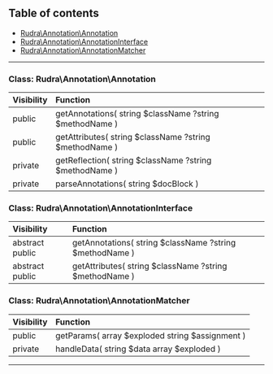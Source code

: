 ## Table of contents
- [Rudra\Annotation\Annotation](#rudra_annotation_annotation)
- [Rudra\Annotation\AnnotationInterface](#rudra_annotation_annotationinterface)
- [Rudra\Annotation\AnnotationMatcher](#rudra_annotation_annotationmatcher)
<hr>

<a id="rudra_annotation_annotation"></a>

### Class: Rudra\Annotation\Annotation
| Visibility | Function |
|:-----------|:---------|
|public|getAnnotations( string $className  ?string $methodName )|
|public|getAttributes( string $className  ?string $methodName )|
|private|getReflection( string $className  ?string $methodName )|
|private|parseAnnotations( string $docBlock )|


<a id="rudra_annotation_annotationinterface"></a>

### Class: Rudra\Annotation\AnnotationInterface
| Visibility | Function |
|:-----------|:---------|
|abstract public|getAnnotations( string $className  ?string $methodName )|
|abstract public|getAttributes( string $className  ?string $methodName )|


<a id="rudra_annotation_annotationmatcher"></a>

### Class: Rudra\Annotation\AnnotationMatcher
| Visibility | Function |
|:-----------|:---------|
|public|getParams( array $exploded  string $assignment )|
|private|handleData( string $data  array $exploded )|
<hr>